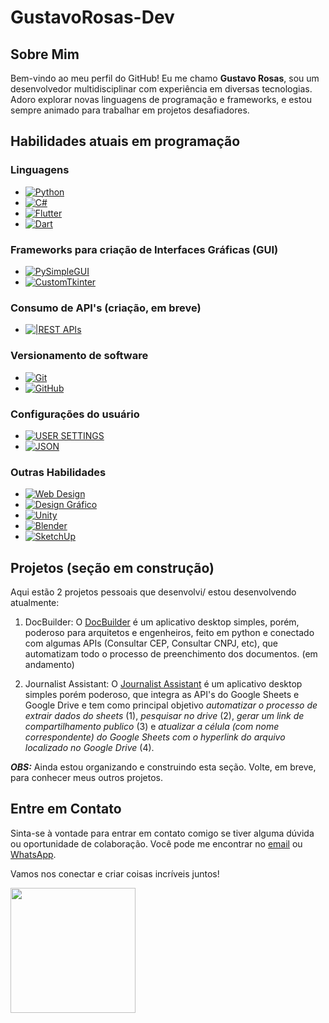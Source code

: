 # GustavoRosas-Dev

## Sobre Mim
Bem-vindo ao meu perfil do GitHub! Eu me chamo **Gustavo Rosas**, sou um desenvolvedor multidisciplinar com experiência em diversas tecnologias. Adoro explorar novas linguagens de programação e frameworks, e estou sempre animado para trabalhar em projetos desafiadores.

## Habilidades atuais em programação

### Linguagens
- [![Python](https://img.shields.io/badge/python-black?style=for-the-badge&logo=python)](https://github.com/PythonDevBR)
- [![C#](https://img.shields.io/badge/c%23-black?style=for-the-badge&logo=csharp)](https://github.com/PythonDevBR)
- [![Flutter](https://img.shields.io/badge/flutter-black?style=for-the-badge&logo=flutter)](https://github.com/PythonDevBR)
- [![Dart](https://img.shields.io/badge/dart-black?style=for-the-badge&logo=dart)](https://github.com/PythonDevBR)


### Frameworks para criação de Interfaces Gráficas (GUI)
- [![PySimpleGUI](https://img.shields.io/badge/pysimplegui-black?style=for-the-badge&logo=python)](https://github.com/PythonDevBR)
- [![CustomTkinter](https://img.shields.io/badge/customtkinter-black?style=for-the-badge&logo=python)](https://github.com/PythonDevBR)

### Consumo de API's (criação, em breve)
- [![|REST APIs](https://img.shields.io/badge/rest_apis-black?style=for-the-badge&logo=api)](https://github.com/PythonDevBR)

### Versionamento de software
- [![Git](https://img.shields.io/badge/git-black?style=for-the-badge&logo=git)](https://github.com/PythonDevBR)
- [![GitHub](https://img.shields.io/badge/github-black?style=for-the-badge&logo=github)](https://github.com/PythonDevBR)

### Configurações do usuário
- [![USER SETTINGS](https://img.shields.io/badge/user_settings-black?style=for-the-badge&logo=python)](https://github.com/PythonDevBR)
- [![JSON](https://img.shields.io/badge/JSON-black?style=for-the-badge&logo=json)](https://github.com/PythonDevBR)



### Outras Habilidades
- [![Web Design](https://img.shields.io/badge/web_design-black?style=for-the-badge&logo=web)](https://github.com/PythonDevBR)
- [![Design Gráfico](https://img.shields.io/badge/design_gr%C3%A1fico-black?style=for-the-badge&logo=adobe)](https://github.com/PythonDevBR)
- [![Unity](https://img.shields.io/badge/Unity-black?style=for-the-badge&logo=unity)](https://github.com/PythonDevBR)
- [![Blender](https://img.shields.io/badge/Blender-black?style=for-the-badge&logo=blender)](https://github.com/PythonDevBR)
- [![SketchUp](https://img.shields.io/badge/SketchUp-black?style=for-the-badge&logo=sketchup)](https://github.com/PythonDevBR)




## Projetos (seção em construção)
Aqui estão 2 projetos pessoais que desenvolvi/ estou desenvolvendo atualmente:

1. DocBuilder: 
   O [DocBuilder](https://github.com/PythonDevBR/DocBuilder#docbuilder---app-de-preenchimento-autom%C3%A1tico-de-documentos) é um aplicativo desktop simples, porém, poderoso para arquitetos e engenheiros, feito em python e conectado com algumas APIs (Consultar CEP, Consultar CNPJ, etc), que automatizam todo o processo de preenchimento dos documentos. (em andamento)

2. Journalist Assistant: O [Journalist Assistant](https://github.com/PythonDevBR/DocBuilder#docbuilder---app-de-preenchimento-autom%C3%A1tico-de-documentos) é um aplicativo desktop simples porém poderoso, que integra as API's do Google Sheets e Google Drive e tem como principal objetivo _automatizar o processo de extrair dados do sheets_ (1), _pesquisar no drive_ (2), _gerar um link de compartilhamento publico_ (3) e _atualizar a célula (com nome correspondente) do Google Sheets com o hyperlink do arquivo localizado no Google Drive_ (4).

***OBS:*** Ainda estou organizando e construindo esta seção. Volte, em breve, para conhecer meus outros projetos.

## Entre em Contato
Sinta-se à vontade para entrar em contato comigo se tiver alguma dúvida ou oportunidade de colaboração. Você pode me encontrar no [email](mailto:python.dev.br@gmail.com) ou [WhatsApp](https://api.whatsapp.com/send?phone=11966593807).

Vamos nos conectar e criar coisas incríveis juntos!

<img src="https://media1.giphy.com/media/v1.Y2lkPTc5MGI3NjExNDEwMjhhN2JhZDM2YThhOGNjYzdjMThkZGY1ZGQyZjhlYjRmNWM0ZCZlcD12MV9pbnRlcm5hbF9naWZzX2dpZklkJmN0PXM/lnaoFgGrDHnivdu5Bc/giphy.gif" width="200px"></h1>

